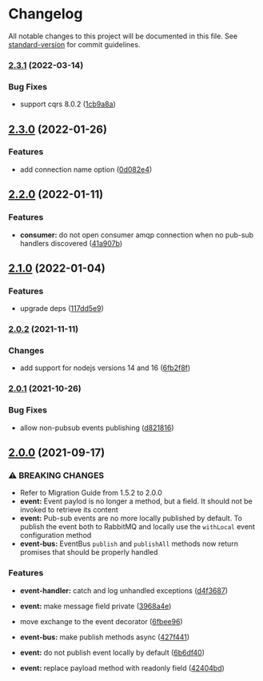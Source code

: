 # Changelog

All notable changes to this project will be documented in this file. See [standard-version](https://github.com/conventional-changelog/standard-version) for commit guidelines.

### [2.3.1](https://github.com/goparrot/nestjs-pubsub-event-bus/compare/v2.3.0...v2.3.1) (2022-03-14)


### Bug Fixes

* support cqrs 8.0.2 ([1cb9a8a](https://github.com/goparrot/nestjs-pubsub-event-bus/commit/1cb9a8ad93ff70aa042c98e36014fa2abef19767))

## [2.3.0](https://github.com/goparrot/nestjs-pubsub-event-bus/compare/v2.2.0...v2.3.0) (2022-01-26)


### Features

* add connection name option ([0d082e4](https://github.com/goparrot/nestjs-pubsub-event-bus/commit/0d082e448731ba53db68503b09362924b1901d0c))

## [2.2.0](https://github.com/goparrot/nestjs-pubsub-event-bus/compare/v2.1.0...v2.2.0) (2022-01-11)


### Features

* **consumer:** do not open consumer amqp connection when no pub-sub handlers discovered ([41a907b](https://github.com/goparrot/nestjs-pubsub-event-bus/commit/41a907bc942ae7e3db8a739231e973692eed670f))

## [2.1.0](https://github.com/goparrot/nestjs-pubsub-event-bus/compare/v2.0.1...v2.1.0) (2022-01-04)

### Features

- upgrade deps ([117dd5e9](https://github.com/goparrot/nestjs-pubsub-event-bus/commit/117dd5e9801a178463a0bde9fa8772c2df26bbc5))

### [2.0.2](https://github.com/goparrot/nestjs-pubsub-event-bus/compare/v2.0.1...v2.0.2) (2021-11-11)

### Changes

- add support for nodejs versions 14 and 16 ([6fb2f8f](https://github.com/goparrot/nestjs-pubsub-event-bus/commit/6fb2f8ff9c6fc01474eaee6df2aa2ef996e5266a))

### [2.0.1](https://github.com/goparrot/nestjs-pubsub-event-bus/compare/v2.0.0...v2.0.1) (2021-10-26)

### Bug Fixes

- allow non-pubsub events publishing ([d821816](https://github.com/goparrot/nestjs-pubsub-event-bus/commit/d8218161af2a5a389d79942584c9eaebea523fd8))

## [2.0.0](https://github.com/goparrot/nestjs-pubsub-event-bus/compare/v1.5.2...v2.0.0) (2021-09-17)

### ⚠ BREAKING CHANGES

- Refer to Migration Guide from 1.5.2 to 2.0.0
- **event:** Event paylod is no longer a method, but a field. It should not be invoked to
  retrieve its content
- **event:** Pub-sub events are no more locally published by default. To publish the event both
  to RabbitMQ and locally use the `withLocal` event configuration method
- **event-bus:** EventBus `publish` and `publishAll` methods now return promises that should be
  properly handled

### Features

- **event-handler:** catch and log unhandled exceptions ([d4f3687](https://github.com/goparrot/nestjs-pubsub-event-bus/commit/d4f3687f323e59875ff79637d72b1549513f2bc4))
- **event:** make message field private ([3968a4e](https://github.com/goparrot/nestjs-pubsub-event-bus/commit/3968a4eada77b616619360ebfaf1b7fdb60d26d6))
- move exchange to the event decorator ([6fbee96](https://github.com/goparrot/nestjs-pubsub-event-bus/commit/6fbee962aef1062e089ff9c602b0204b87f5263f))

- **event-bus:** make publish methods async ([427f441](https://github.com/goparrot/nestjs-pubsub-event-bus/commit/427f4413cf9c4a3c61071b05bd1d63a7bb079f5e))
- **event:** do not publish event locally by default ([6b6df40](https://github.com/goparrot/nestjs-pubsub-event-bus/commit/6b6df40eadb8f1d6f0132c508c5f9051b0710c85))
- **event:** replace payload method with readonly field ([42404bd](https://github.com/goparrot/nestjs-pubsub-event-bus/commit/42404bd55e5fdfd0a2bdeac77d0b3161334f3ce6))
